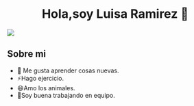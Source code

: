 <div align="center">
  <h1 align="center">Hola,soy Luisa Ramirez  👋</h1>
</div>
<img src=")">

<h2>Sobre mi</h2>
<ul>
  <li>
  🔭 Me gusta aprender cosas nuevas.
  </li>
  <li>
  ⚡Hago ejercicio.
  </li>
  <li>
  😄Amo los animales.
  </li>
  <li>
    👯Soy buena trabajando en equipo.
  </li>
</ul>


<!--
**luisaferRP/luisaferRP** is a ✨ _special_ ✨ repository because its `README.md` (this file) appears on your GitHub profile.

Here are some ideas to get you started:

- 🔭 I’m currently working on ...
- 🌱 I’m currently learning ...
- 👯 I’m looking to collaborate on ...
- 🤔 I’m looking for help with ...
- 💬 Ask me about ...
- 📫 How to reach me: ...
- 😄 Pronouns: ...
- ⚡ Fun fact: ...
-->
